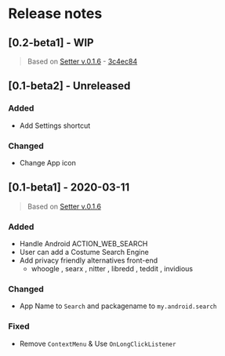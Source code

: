 <a name="top"></a>

Release notes
=============

## [0.2-beta1] - WIP
> Based on [Setter v.0.1.6](https://github.com/scubajeff/Setter/releases/tag/0.1.10) - [3c4ec84](https://github.com/scubajeff/Setter/commit/3c4ec84580917f1c60083a4a0e3159e738eb361a)


## [0.1-beta2] - Unreleased

### Added
- Add Settings shortcut

### Changed
- Change App icon

## [0.1-beta1] - 2020-03-11
> Based on [Setter v.0.1.6](https://github.com/scubajeff/Setter/releases/tag/0.1.6)

### Added
- Handle Android ACTION_WEB_SEARCH
- User can add a Costume Search Engine
- Add privacy friendly alternatives front-end
  - whoogle , searx , nitter , libredd , teddit , invidious

### Changed
- App Name to `Search` and packagename to `my.android.search`

### Fixed
- Remove `ContextMenu` & Use `OnLongClickListener`